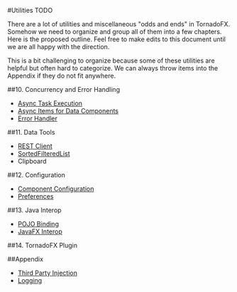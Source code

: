 #Utilities TODO

There are a lot of utilities and miscellaneous "odds and ends" in TornadoFX. Somehow we need to organize and group all of them into a few chapters. Here is the proposed outline. Feel free to make edits to this document until we are all happy with the direction.

This is a bit challenging to organize because some of these utilities are helpful but often hard to categorize. We can always throw items into the Appendix if they do not fit anywhere.


##10. Concurrency and Error Handling
- [Async Task Execution](https://github.com/edvin/tornadofx/wiki/Async-Task-Execution#async-task-execution)
- [Async Items for Data Components](https://github.com/edvin/tornadofx/wiki/Async-Task-Execution#async-items-for-data-driven-components)
- [Error Handler](https://github.com/edvin/tornadofx/wiki/Error-Handler#error-handler)

##11. Data Tools
- [REST Client](https://github.com/edvin/tornadofx/wiki/JsonModel)
- [SortedFilteredList](https://github.com/edvin/tornadofx/wiki/Utilities#sortedfilteredlist)
- Clipboard

##12. Configuration
- [Component Configuration](https://github.com/edvin/tornadofx/wiki/Config)
- [Preferences](https://github.com/edvin/tornadofx/pull/107)

##13. Java Interop
- [POJO Binding](https://github.com/edvin/tornadofx/wiki/Utilities#pojo-binding)
- [JavaFX Interop](https://github.com/edvin/tornadofx/wiki/Integrate-with-existing-JavaFX-Applications)

##14. TornadoFX Plugin

##Appendix 
- [Third Party Injection](https://github.com/edvin/tornadofx/wiki/Dependency-Injection#third-party-injection-frameworks)
- [Logging](https://github.com/edvin/tornadofx/wiki/Logging)
